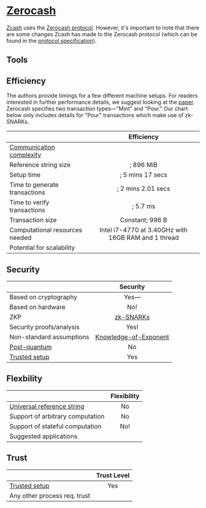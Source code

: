 # [Zerocash](http://zerocash-project.org/media/pdf/zerocash-extended-20140518.pdf)
[Zcash](https://z.cash) uses the [Zerocash protocol](http://zerocash-project.org/media/pdf/zerocash-extended-20140518.pdf). However, it's important to note that there are some changes Zcash has made to the Zerocash protocol (which can be found in the [protocol specification](https://github.com/zcash/zips/blob/master/protocol/protocol.pdf)). 
## Tools

## Efficiency

The authors provide timings for a few different machine setups. For readers interested in further performance details, we suggest looking at the [paper](http://zerocash-project.org/media/pdf/zerocash-extended-20140518.pdf). Zerocash specifies two transaction types&mdash;"Mint" and "Pour." Our chart below only includes details for "Pour" transactions which make use of zk-SNARKs.

|                           |           Efficiency         |
| ------------------------- | :--------------------------: |
| [Communication complexity](https://en.wikipedia.org/wiki/Communication_complexity)  |                              |
| Reference string size     |              ; 896 MiB              |
| Setup time                |       ; 5 mins 17 secs                   |
| Time to generate transactions |             ; 2 mins 2.01 secs                |
| Time to verify transactions   |             ; 5.7 ms                |
| Transaction size          |         Constant; 996 B               |
| Computational resources needed |  Intel i7-4770 at 3.40GHz with 16GB RAM and 1 thread     |
| Potential for scalability      |                         |

## Security

|                           | Security                  |
| ------------------------- | :--------------------------: |
| Based on cryptography                 |         Yes&mdash;                 |
| Based on hardware                 |         No!                    |
| ZKP                       |   [zk-SNARKs](https://eprint.iacr.org/2013/879)     |
| Security proofs/analysis                  |         Yes!                   |
| Non-standard assumptions                 |      [Knowledge-of-Exponent](https://medium.com/@VitalikButerin/zk-snarks-under-the-hood-b33151a013f6)                        |
| [Post-quantum](https://en.wikipedia.org/wiki/Post-quantum_cryptography)               |       No                   |
| [Trusted setup](https://zcoin.io/ufaqs/what-is-trusted-setup/)                |            Yes         |

## Flexbility

|                           | Flexibility                 |
| ------------------------- | :--------------------------: |
| [Universal reference string](https://docs.zkproof.org/assets/docs/reference-v0.2.pdf)      |              No               |
| Support of arbitrary computation                |        No                    |
| Support of stateful computation                 |    No!                    |
| Suggested applications                 |                             |


## Trust

|                           | Trust Level                  |
| ------------------------- | :--------------------------: |
| [Trusted setup](https://zcoin.io/ufaqs/what-is-trusted-setup/)               |         Yes               |
| Any other process req. trust               |                              |

